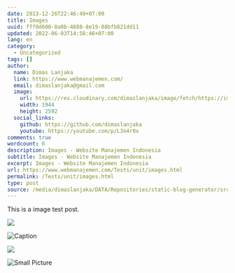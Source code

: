 ```yaml
---
date: 2013-12-26T22:46:49+07:00
title: Images
uuid: fff0d600-8a0b-4888-8e19-88bfb821dd11
updated: 2022-06-03T14:58:46+07:00
lang: en
category:
  - Uncategorized
tags: []
author:
  name: Dimas Lanjaka
  link: https://www.webmanajemen.com/
  email: dimaslanjaka@gmail.com
  image:
    url: https://res.cloudinary.com/dimaslanjaka/image/fetch/https://imgdb.net/images/3600.jpg
    width: 1944
    height: 2592
  social_links:
    github: https://github.com/dimaslanjaka
    youtube: https://youtube.com/p/L3n4r0x
comments: true
wordcount: 6
description: Images - Website Manajemen Indonesia
subtitle: Images - Website Manajemen Indonesia
excerpt: Images - Website Manajemen Indonesia
url: https://www.webmanajemen.com/Tests/unit/images.html
permalink: /Tests/unit/images.html
type: post
source: /media/dimaslanjaka/DATA/Repositories/static-blog-generator/src-posts/Tests/unit/images.md
---
```


This is a image test post.

![](/assets/wallpaper-2572384.jpg)

![Caption](/assets/wallpaper-2311325.jpg)

![](/assets/wallpaper-878514.jpg)

![Small Picture](https://placehold.it/350x150.jpg)
